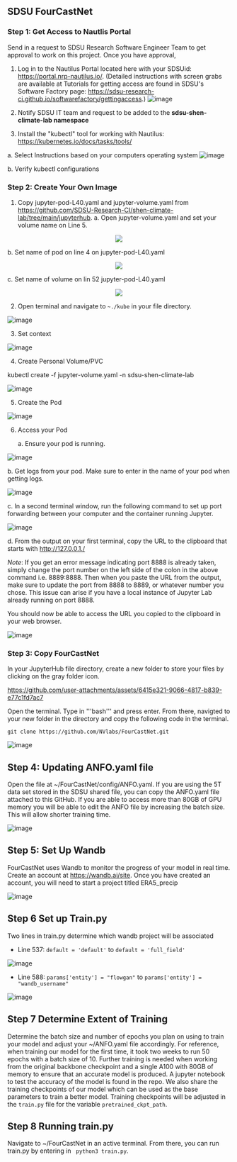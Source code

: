 ## SDSU FourCastNet 

### Step 1: Get Access to Nautlis Portal

Send in a request to SDSU Research Software Engineer Team to get approval to work on this project. 
Once you have approval, 
1. Log in to the Nautilus Portal located here with your SDSUid: https://portal.nrp-nautilus.io/. (Detailed instructions with screen grabs are available at Tutorials for getting access are found in SDSU's Software Factory page: https://sdsu-research-ci.github.io/softwarefactory/gettingaccess.) 
  ![image](https://github.com/user-attachments/assets/77556125-fc56-4140-ab71-113c409f04bb)

2. Notify SDSU IT team and request to be added to the **sdsu-shen-climate-lab namespace**
3. Install the "kubectl" tool for working with Nautilus: https://kubernetes.io/docs/tasks/tools/

a. Select Instructions based on your computers operating system 
  ![image](https://github.com/user-attachments/assets/84c59ade-3ca5-4c98-9cb8-6fd56adf4e4f)
  
b. Verify kubectl configurations



### Step 2: Create Your Own Image 

1. Copy jupyter-pod-L40.yaml and jupyter-volume.yaml from https://github.com/SDSU-Research-CI/shen-climate-lab/tree/main/jupyterhub. 
  a. Open jupyter-volume.yaml and set your volume name on Line 5.
<p align="center">
  <img src="https://github.com/user-attachments/assets/05f2b790-36d1-4191-bbf8-b0cc89d1ae5a" />
</p>

  b. Set name of pod on line 4 on jupyter-pod-L40.yaml 
   
  <p align="center">
    <img src="https://github.com/user-attachments/assets/14fd32e9-bd25-4171-af9c-5ff00cb50a57" />
  </p>

  c. Set name of volume on lin 52 jupyter-pod-L40.yaml 


   <p align="center">
    <img src="https://github.com/user-attachments/assets/58914047-bdc1-47b3-b17c-575f2a90e55f" />
   </p>
  
2. Open terminal and navigate to ```~./kube``` in your file directory. 

![image](https://github.com/user-attachments/assets/350b1749-aa3e-4f72-8e85-de9a22f2c1d8)


3. Set context 

![image](https://github.com/user-attachments/assets/1c5329da-45ef-47a6-8fee-5368b28442e6)

4. Create Personal Volume/PVC

kubectl create -f jupyter-volume.yaml -n sdsu-shen-climate-lab


![image](https://github.com/user-attachments/assets/ffa6d677-ada0-4818-9900-d23641a15e48)



5. Create the Pod

![image](https://github.com/user-attachments/assets/f14d0fd6-a4d8-4044-962f-61c640534036)

6. Access your Pod

   a. Ensure your pod is running. 

![image](https://github.com/user-attachments/assets/8f97b637-4743-4446-b6f9-03b3db9f2988)

  b. Get logs from your pod. Make sure to enter in the name of your pod when getting logs. 

  ![image](https://github.com/user-attachments/assets/85a00772-eb99-4f42-bca3-4e53bee15587)

  c. In a second terminal window, run the following command to set up port forwarding between your computer and the container running Jupyter.

  ![image](https://github.com/user-attachments/assets/72ce2737-d5aa-4e8f-9c93-bd000f9c1c50)

d. From the output on your first terminal, copy the URL to the clipboard that starts with http://127.0.0.1./ 

_Note_: If you get an error message indicating port 8888 is already taken, simply change the port number on the left side of the colon in the above command i.e. 8889:8888. Then when you paste the URL from the output, make sure to update the port from 8888 to 8889, or whatever number you chose. This issue can arise if you have a local instance of Jupyter Lab already running on port 8888.

You should now be able to access the URL you copied to the clipboard in your web browser.

![image](https://github.com/user-attachments/assets/c47ec0d9-344b-447b-a6f5-7af6f914aabb)



### Step 3: Copy FourCastNet 

In your JupyterHub file directory, create a new folder to store your files by clicking on the gray folder icon. 

https://github.com/user-attachments/assets/6415e321-9066-4817-b839-e77c1fd7ac7

Open the terminal. Type in '''bash''' and press enter. From there, navigted to your new folder in the directory and copy the following code in the terminal. 
```
git clone https://github.com/NVlabs/FourCastNet.git

```

![image](https://github.com/user-attachments/assets/5f79d755-cf28-4602-ab66-0cc4d177c136)


## Step 4: Updating ANFO.yaml file 

Open the file at ~/FourCastNet/config/ANFO.yaml. If you are using the 5T data set stored in the SDSU shared file, you can copy the ANFO.yaml file attached to this GitHub. If you are able to access more than 80GB of GPU memory you will be able to edit the ANFO file by increasing the batch size. This will allow shorter training time.

![image](https://github.com/user-attachments/assets/a482a50d-e60b-45dd-a108-8b709bf1525e)


## Step 5: Set Up Wandb 

FourCastNet uses Wandb to monitor the progress of your model in real time. Create an account at https://wandb.ai/site. Once you have created an account, you will need to start a project titled ERA5_precip 

![image](https://github.com/abramburrows/FourCastNet-with-JuypterLabs/assets/147460119/cbbf648c-e1d4-47f5-9098-630b2965d939)

## Step 6 Set up Train.py 

Two lines in train.py determine which wandb project will be associated
- Line 537: ``` default = 'default' ``` to  ``` default = 'full_field' ```

![image](https://github.com/user-attachments/assets/c9004366-a2fa-485b-8fac-24ece91cc6fa)

- Line 588: ``` params['entity'] = "flowgan" ``` to ``` params['entity'] = "wandb_username" ```

![image](https://github.com/user-attachments/assets/a7d0104b-adfd-4995-ab20-21edadc9caaa)


## Step 7 Determine Extent of Training 

Determine the batch size and number of epochs you plan on using to train your model and adjust your ~/ANFO.yaml file accordingly. For reference, when training our model for the first time, it took two weeks to run 50 epochs with a batch size of 10. Further training is needed when working from the original backbone checkpoint and a single A100 with 80GB of memory to ensure that an accurate model is produced. A jupyter notebook to test the accuracy of the model is found in the repo. We also share the training checkpoints of our model which can be used as the base parameters to train a better model.
Training checkpoints will be adjusted in the ```train.py``` file for the variable ```pretrained_ckpt_path```.

## Step 8 Running train.py 


Navigate to ~/FourCastNet in an active terminal. From there, you can run train.py by entering in ``` python3 train.py```. 
